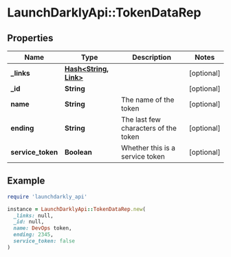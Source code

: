 # LaunchDarklyApi::TokenDataRep

## Properties

| Name | Type | Description | Notes |
| ---- | ---- | ----------- | ----- |
| **_links** | [**Hash&lt;String, Link&gt;**](Link.md) |  | [optional] |
| **_id** | **String** |  | [optional] |
| **name** | **String** | The name of the token | [optional] |
| **ending** | **String** | The last few characters of the token | [optional] |
| **service_token** | **Boolean** | Whether this is a service token | [optional] |

## Example

```ruby
require 'launchdarkly_api'

instance = LaunchDarklyApi::TokenDataRep.new(
  _links: null,
  _id: null,
  name: DevOps token,
  ending: 2345,
  service_token: false
)
```

